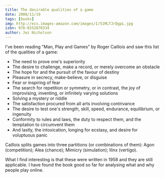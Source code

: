 ```yaml
---
title: The desirable qualities of a game
date: 2008/11/19
tags: [books]
img: http://ecx.images-amazon.com/images/I/51MLTJrDgpL.jpg
isbn: 978-0252070334
author: Jez Nicholson
---
```

I've been reading "Man, Play and Games" by Roger Caillois and saw this list of the qualities of a game:

* The need to prove one's superiority
* The desire to challenge, make a record, or merely overcome an obstacle
* The hope for and the pursuit of the favour of destiny
* Pleasure in secrecy, make-believe, or disguise
* Fear or inspiring of fear
* The search for repetition or symmetry, or in contrast, the joy of improvising, inventing, or infinitely varying solutions
* Solving a mystery or riddle
* The satisfaction procured from all arts involving contrivance
* The desire to test one's strength, skill, speed, endurance, equilibrium, or ingenuity
* Conformity to rules and laws, the duty to respect them, and the temptation to circumvent them
* And lastly, the intoxication, longing for ecstasy, and desire for voluptuous panic

Caillois splits games into three partitions (or combinations of them): Agon (competition); Alea (chance); Mimicry (simulation); Ilinx (vertigo).

What I find interesting is that these were written in 1958 and they are still applicable. I have found the book good so far for analysing what and why people play online.
